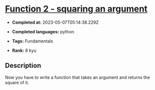 # [Function 2 - squaring an argument](https://www.codewars.com/kata/523b623152af8a30c6000027)

- **Completed at:** 2023-05-07T05:14:38.229Z

- **Completed languages:** python

- **Tags:** Fundamentals

- **Rank:** 8 kyu

## Description

Now you have to write a function that takes an argument and returns the square of it.